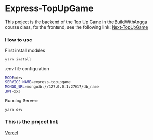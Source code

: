 # Express-TopUpGame

This project is the backend of the Top Up Game in the BuildWithAngga course class, for the frontend, see the following link:
[Next-TopUpGame](https://github.com/DimasNuryadin/Next-TopUpGame)

### How to use

First install modules
```bash
yarn install
```

.env file configuration
```bash
MODE=dev
SERVICE_NAME=express-topupgame
MONGO_URL=mongodb://127.0.0.1:27017/db_name
JWT=xxx
```

Running Servers
```bash
yarn dev
```

### This is the project link
[Vercel](https://express-top-up-game.vercel.app)